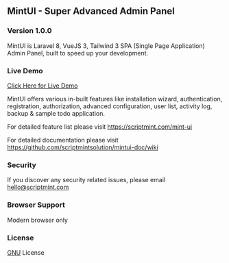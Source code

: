 ## MintUI - Super Advanced Admin Panel
### Version 1.0.0

MintUI is Laravel 8, VueJS 3, Tailwind 3 SPA (Single Page Application) Admin Panel, built to speed up your development.

### Live Demo
[Click Here for Live Demo](https://ui.scriptmint.com)

MintUI offers various in-built features like installation wizard, authentication, registration, authorization, advanced configuration, user list, activity log, backup & sample todo application.

For detailed feature list please visit https://scriptmint.com/mint-ui

For detailed documentation please visit https://github.com/scriptmintsolution/mintui-doc/wiki

### Security

If you discover any security related issues, please email hello@scriptmint.com

### Browser Support
Modern browser only

### License
[GNU](LICENSE.txt) License
